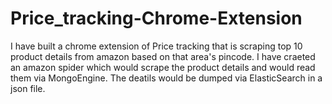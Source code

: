 # Price_tracking-Chrome-Extension
I have built a chrome extension of Price tracking that is scraping top 10 product details from amazon based on that area's pincode. I have craeted an amazon spider which would scrape the product details and would read them via MongoEngine. The deatils would be dumped via ElasticSearch in a json file. 
